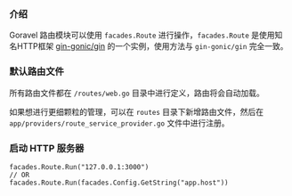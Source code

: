 ### 介绍

Goravel 路由模块可以使用 `facades.Route` 进行操作，`facades.Route` 是使用知名HTTP框架 [gin-gonic/gin](https://github.com/gin-gonic/gin) 的一个实例，使用方法与 `gin-gonic/gin` 完全一致。


### 默认路由文件

所有路由文件都在 `/routes/web.go` 目录中进行定义，路由将会自动加载。

如果想进行更细颗粒的管理，可以在 `routes` 目录下新增路由文件，然后在 `app/providers/route_service_provider.go` 文件中进行注册。

### 启动 HTTP 服务器
```
facades.Route.Run("127.0.0.1:3000")
// OR
facades.Route.Run(facades.Config.GetString("app.host"))
```


